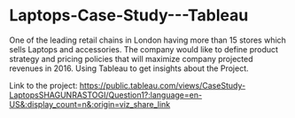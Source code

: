 # Laptops-Case-Study---Tableau
One of the leading retail chains in London having more than 15 stores which sells Laptops and accessories. The company would like to define product strategy and pricing policies that will maximize company projected revenues in 2016. Using Tableau to get insights about the Project. 

Link to the project: https://public.tableau.com/views/CaseStudy-LaptopsSHAGUNRASTOGI/Question1?:language=en-US&:display_count=n&:origin=viz_share_link
